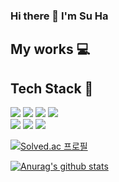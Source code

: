 ### Hi there 👋 I'm Su Ha

## My works 💻
<!--
**LeeSuHa98/LeeSuHa98** is a ✨ _special_ ✨ repository because its `README.md` (this file) appears on your GitHub profile.

Here are some ideas to get you started:

- 🔭 I’m currently working on ...
- 🌱 I’m currently learning ...
- 👯 I’m looking to collaborate on ...
- 🤔 I’m looking for help with ...
- 💬 Ask me about ...
- 📫 How to reach me: ...
- 😄 Pronouns: ...
- ⚡ Fun fact: ...
-->

## Tech Stack 🔧 
<img src="https://img.shields.io/badge/HTML-E34F26?style=flat-square&logo=HTML5&logoColor=white"/></a>
<img src="https://img.shields.io/badge/CSS-1572B6?style=flat-square&logo=CSS3&logoColor=white"/></a> 
<img src="https://img.shields.io/badge/JavaScript-F7DF1E?style=flat-square&logo=JavaScript&logoColor=white"/></a> 
<img src="https://img.shields.io/badge/React-61DAFB?style=flat-square&logo=React&logoColor=white"/></a>
</br> 
<img src="https://img.shields.io/badge/TypeScript-3178C6?style=flat-square&logo=TypeScript&logoColor=white"/></a>
<img src="https://img.shields.io/badge/Next.js-000000?style=flat-square&logo=Next.js&logoColor=white"/></a>
<img src="https://img.shields.io/badge/Git-F05032?style=flat-square&logo=Git&logoColor=white"/></a>

[![Solved.ac
프로필](http://mazassumnida.wtf/api/v2/generate_badge?boj=lapi12)](https://solved.ac/lapi12)

[![Anurag's github stats](https://github-readme-stats.vercel.app/api?username=LeeSuHa98&show_icons=true&bg_color=30,e8cbc0,636fa4&title_color=fff&text_color=fff&icon_color=636fa4)](https://github.com/anuraghazra/github-readme-stats)
